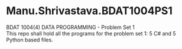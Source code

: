 # Manu.Shrivastava.BDAT1004PS1
BDAT 1004(4) DATA PROGRAMMING - Problem Set 1                                                                                                                        
This repo shall hold all the programs for the problem set 1:
5 C# and 5 Python based files.
